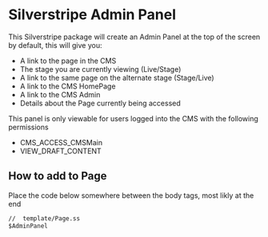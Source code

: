 # Silverstripe Admin Panel

This Silverstripe package will create an Admin Panel at the top of the screen by default, this will give you:

 - A link to the page in the CMS
 - The stage you are currently viewing (Live/Stage)
 - A link to the same page on the alternate stage (Stage/Live)
 - A link to the CMS HomePage
 - A link to the CMS Admin
 - Details about the Page currently being accessed

This panel is only viewable for users logged into the CMS with the following permissions

 - CMS_ACCESS_CMSMain
 - VIEW_DRAFT_CONTENT

## How to add to Page

Place the code below somewhere between the body tags, most likly at the end

```ss
//  template/Page.ss
$AdminPanel
```

